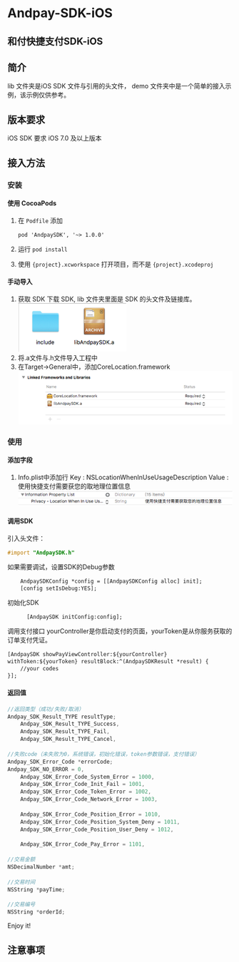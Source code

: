 Andpay-SDK-iOS
===================
和付快捷支付SDK-iOS
-------------------
## 简介
lib 文件夹是iOS SDK 文件与引用的头文件，
demo 文件夹中是一个简单的接入示例，该示例仅供参考。

## 版本要求
iOS SDK 要求 iOS 7.0 及以上版本

## 接入方法
### 安装
#### 使用 CocoaPods
1. 在 `Podfile` 添加

    ```
    pod 'AndpaySDK', '~> 1.0.0'
    ```

2. 运行 `pod install`
3. 使用 `{project}.xcworkspace` 打开项目，而不是 `{project}.xcodeproj`

#### 手动导入
1. 获取 SDK
下载 SDK, lib 文件夹里面是 SDK 的头文件及链接库。<br />![](https://github.com/Andpay/Andpay-SDK-iOS/raw/master/img/sdk.png)
2. 将.a文件与.h文件导入工程中
3. 在Target->General中，添加CoreLocation.framework<br />![](https://github.com/Andpay/Andpay-SDK-iOS/raw/master/img/frameworks.png)

### 使用
#### 添加字段
1. Info.plist中添加行
   Key : NSLocationWhenInUseUsageDescription
   Value : 使用快捷支付需要获您的取地理位置信息<br />![](https://github.com/Andpay/Andpay-SDK-iOS/raw/master/img/infoPlist.png)

#### 调用SDK
引入头文件：
```objectivec
#import "AndpaySDK.h"
```
如果需要调试，设置SDK的Debug参数
```objc
    AndpaySDKConfig *config = [[AndpaySDKConfig alloc] init];
    [config setIsDebug:YES];
```
初始化SDK
```objc
      [AndpaySDK initConfig:config];
```

调用支付接口
yourController是你启动支付的页面，yourToken是从你服务获取的订单支付凭证。
```objc
[AndpaySDK showPayViewController:${yourController} withToken:${yourToken} resultBlock:^(AndpaySDKResult *result) {
    //your codes
}];
```
#### 返回值
```objective-c
//返回类型（成功/失败/取消）
Andpay_SDK_Result_TYPE resultType;
    Andpay_SDK_Result_TYPE_Success,
    Andpay_SDK_Result_TYPE_Fail,
    Andpay_SDK_Result_TYPE_Cancel,

//失败code（未失败为0，系统错误，初始化错误，token参数错误，支付错误）
Andpay_SDK_Error_Code *errorCode;
Andpay_SDK_NO_ERROR = 0,
    Andpay_SDK_Error_Code_System_Error = 1000,
    Andpay_SDK_Error_Code_Init_Fail = 1001,
    Andpay_SDK_Error_Code_Token_Error = 1002,
    Andpay_SDK_Error_Code_Network_Error = 1003,
    
    Andpay_SDK_Error_Code_Position_Error = 1010,
    Andpay_SDK_Error_Code_Position_System_Deny = 1011,
    Andpay_SDK_Error_Code_Position_User_Deny = 1012,
    
    Andpay_SDK_Error_Code_Pay_Error = 1101,

//交易金额
NSDecimalNumber *amt;

//交易时间
NSString *payTime;

//交易编号
NSString *orderId;
```

Enjoy it!

## 注意事项

